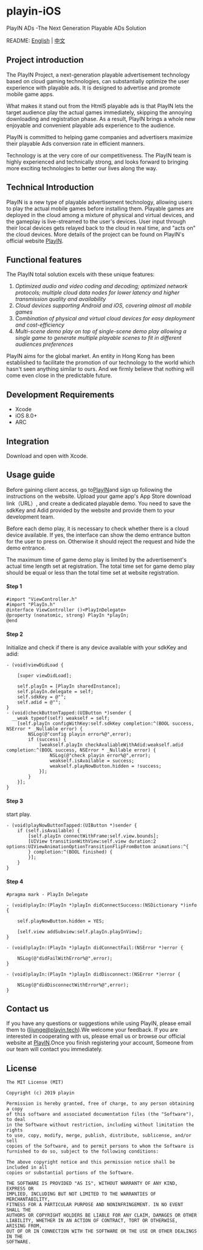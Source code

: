 # playin-iOS

PlayIN ADs -The Next Generation Playable ADs Solution

README: [English](https://github.com/playinads/playin-iOS) | [中文](https://github.com/playinads/playin-iOS/blob/master/README_中文.md)


## Project introduction
The PlayIN Project, a next-generation playable advertisement technology based on cloud gaming technologies, can substantially optimize the user experience with playable ads. It is designed to advertise and promote mobile game apps. 

What makes it stand out from the Html5 playable ads is that PlayIN lets the target audience play the actual games immediately, skipping the annoying downloading and registration phase. As a result, PlayIN brings a whole new enjoyable and convenient playable ads experience to the audience. 

PlayIN is committed to helping game companies and advertisers maximize their playable Ads conversion rate in efficient manners.

Technology is at the very core of our competitiveness. The PlayIN team is highly experienced and technically strong, and looks forward to bringing more exciting technologies to better our lives along the way.

## Technical Introduction
PlayIN is a new type of playable advertisement technology, allowing users to play the actual mobile games before installing them. Playable games are deployed in the cloud among a mixture of physical and virtual devices, and the gameplay is live-streamed to the user's devices. User input through their local devices gets relayed back to the cloud in real time, and "acts on" the cloud devices. More details of the project can be found on PlayIN's official website [PlayIN](https://playinads.com).

## Functional features
The PlayIN total solution excels with these unique features:
1. *Optimized audio and video coding and decoding; optimized network protocols; multiple cloud data nodes for lower latency and higher transmission quality and availability*
2. *Cloud devices supporting Android and iOS, covering almost all mobile games*
3. *Combination of physical and virtual cloud devices for easy deployment and cost-efficiency*
4. *Multi-scene demo play on top of single-scene demo play allowing a single game to generate multiple playable scenes to fit in different audiences preferences*

PlayIN aims for the global market. An entity in Hong Kong has been established to facilitate the promotion of our technology to the world which hasn't seen anything similar to ours. And we firmly believe that nothing will come even close in the predictable future.

## Development Requirements

* Xcode
* iOS 8.0+
* ARC

## Integration

Download and open with Xcode.

## Usage guide

Before gaining client access, go to[PlayIN](https://playinads.com)and sign up following the instructions on the website. Upload your game app's App Store download link（URL）, and create a dedicated playable demo. You need to save the sdkKey and Adid provided by the website and provide them to your development team. 

Before each demo play, it is necessary to check whether there is a cloud device available. If yes, the interface can show the demo entrance button for the user to press on. Otherwise it should reject the request and hide the demo entrance. 

The maximum time of game demo play is limited by the advertisement's actual time length set at registration. The total time set for game demo play should be equal or less than the total time set at website registration.

#### Step 1 
```objc
#import "ViewController.h"
#import "PlayIn.h"
@interface ViewController ()<PlayInDelegate>
@property (nonatomic, strong) PlayIn *playIn;
@end
```
#### Step 2 

Initialize and check if there is any device available with your sdkKey and adid:

```objc
- (void)viewDidLoad {
    
    [super viewDidLoad];
    
    self.playIn = [PlayIn sharedInstance];
    self.playIn.delegate = self;
    self.sdkKey = @"";
    self.adid = @"";
}
- (void)checkButtonTapped:(UIButton *)sender {
  __weak typeof(self) weakself = self;
    [self.playIn configWithKey:self.sdkKey completion:^(BOOL success, NSError * _Nullable error) {
        NSLog(@"config playin error%@",error);
        if (success) {
            [weakself.playIn checkAvaliableWithAdid:weakself.adid completion:^(BOOL success, NSError * _Nullable error) {
                NSLog(@"check playin error%@",error);
                weakself.isAvailable = success;
                weakself.playNowButton.hidden = !success;
            }];
        }
    }];
}
```
#### Step 3

start play.

```objc
- (void)playNowButtonTapped:(UIButton *)sender {
    if (self.isAvailable) {
        [self.playIn connectWithFrame:self.view.bounds];
        [UIView transitionWithView:self.view duration:2 options:UIViewAnimationOptionTransitionFlipFromBottom animations:^{
        } completion:^(BOOL finished) {
        }];
    }
}
```
#### Step 4

```objc
#pragma mark - PlayIn Delegate

- (void)playIn:(PlayIn *)playIn didConnectSuccess:(NSDictionary *)info {
    
    self.playNowButton.hidden = YES;
    
    [self.view addSubview:self.playIn.playInView];
}

- (void)playIn:(PlayIn *)playIn didConnectFail:(NSError *)error {
    
    NSLog(@"didFailWithError%@",error);
}

- (void)playIn:(PlayIn *)playIn didDisconnect:(NSError *)error {
    
    NSLog(@"didDisconnectWithError%@",error);
}
```
## Contact us

If you have any questions or suggestions while using PlayIN, please email them to (lijunge@playin.tech).We welcome your feedback. If you are interested in cooperating with us, please email us or browse our official website at [PlayIN](https://playinads.com).Once you finish registering your account, Someone from our team will contact you immediately.

## License
```
The MIT License (MIT)

Copyright (c) 2019 playin

Permission is hereby granted, free of charge, to any person obtaining a copy
of this software and associated documentation files (the "Software"), to deal
in the Software without restriction, including without limitation the rights
to use, copy, modify, merge, publish, distribute, sublicense, and/or sell
copies of the Software, and to permit persons to whom the Software is
furnished to do so, subject to the following conditions:

The above copyright notice and this permission notice shall be included in all
copies or substantial portions of the Software.

THE SOFTWARE IS PROVIDED "AS IS", WITHOUT WARRANTY OF ANY KIND, EXPRESS OR
IMPLIED, INCLUDING BUT NOT LIMITED TO THE WARRANTIES OF MERCHANTABILITY,
FITNESS FOR A PARTICULAR PURPOSE AND NONINFRINGEMENT. IN NO EVENT SHALL THE
AUTHORS OR COPYRIGHT HOLDERS BE LIABLE FOR ANY CLAIM, DAMAGES OR OTHER
LIABILITY, WHETHER IN AN ACTION OF CONTRACT, TORT OR OTHERWISE, ARISING FROM,
OUT OF OR IN CONNECTION WITH THE SOFTWARE OR THE USE OR OTHER DEALINGS IN THE
SOFTWARE.
```
